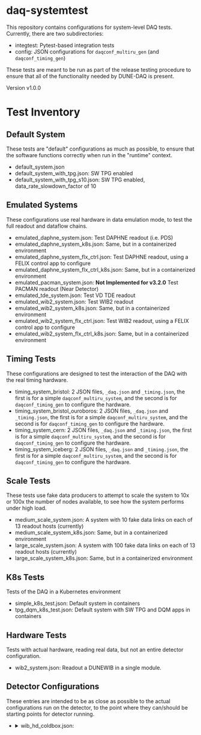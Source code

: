 # daq-systemtest

This repository contains configurations for system-level DAQ tests. Currently, there are two subdirectories:
* integtest: Pytest-based integration tests
* config: JSON configurations for `daqconf_multiru_gen` (and `daqconf_timing_gen`)

These tests are meant to be run as part of the release testing procedure to ensure that all of the functionality needed by DUNE-DAQ is present.

Version v1.0.0

# Test Inventory

## Default System
These tests are "default" configurations as much as possible, to ensure that the software functions correctly when run in the "runtime" context.

* default_system.json
* default_system_with_tpg.json:
SW TPG enabled
* default_system_with_tpg_s10.json:
SW TPG enabled, data_rate_slowdown_factor of 10

## Emulated Systems
These configurations use real hardware in data emulation mode, to test the full readout and dataflow chains.

* emulated_daphne_system.json: Test DAPHNE readout (i.e. PDS)
* emulated_daphne_system_k8s.json: Same, but in a containerized environment
* emulated_daphne_system_flx_ctrl.json: Test DAPHNE readout, using a FELIX control app to configure
* emulated_daphne_system_flx_ctrl_k8s.json: Same, but in a containerized environment
* emulated_pacman_system.json:
**Not Implemented for v3.2.0** Test PACMAN readout (Near Detector)
* emulated_tde_system.json:
Test VD TDE readout
* emulated_wib2_system.json:
Test WIB2 readout
* emulated_wib2_system_k8s.json:
Same, but in a containerized environment
* emulated_wib2_system_flx_ctrl.json:
Test WIB2 readout, using a FELIX control app to configure
* emulated_wib2_system_flx_ctrl_k8s.json:
Same, but in a containerized environment

## Timing Tests
These configurations are designed to test the interaction of the DAQ with the real timing hardware.

* timing_system_bristol:
2 JSON files, `_daq.json` and `_timing.json`, the first is for a simple `daqconf_multiru_system`, and the second is for `daqconf_timing_gen` to configure the hardware.
* timing_system_bristol_ouroboros:
2 JSON files, `_daq.json` and `_timing.json`, the first is for a simple `daqconf_multiru_system`, and the second is for `daqconf_timing_gen` to configure the hardware.
* timing_system_cern:
2 JSON files, `_daq.json` and `_timing.json`, the first is for a simple `daqconf_multiru_system`, and the second is for `daqconf_timing_gen` to configure the hardware.
* timing_system_iceberg:
2 JSON files, `_daq.json` and `_timing.json`, the first is for a simple `daqconf_multiru_system`, and the second is for `daqconf_timing_gen` to configure the hardware.

## Scale Tests
These tests use fake data producers to attempt to scale the system to 10x or 100x the number of nodes available, to see how the system performs under high load.

* medium_scale_system.json:
A system with 10 fake data links on each of 13 readout hosts (currently)
* medium_scale_system_k8s.json:
Same, but in a containerized environment
* large_scale_system.json:
A system with 100 fake data links on each of 13 readout hosts (currently)
* large_scale_system_k8s.json:
Same, but in a containerized environment

## K8s Tests
Tests of the DAQ in a Kubernetes environment

* simple_k8s_test.json:
Default system in containers
* tpg_dqm_k8s_test.json:
Default system with SW TPG and DQM apps in containers

## Hardware Tests
Tests with actual hardware, reading real data, but not an entire detector configuration.

* wib2_system.json:
Readout a DUNEWIB in a single module.

## Detector Configurations
These entries are intended to be as close as possible to the actual configurations run on the detector, to the point where they can/should be starting points for detector running.

* <details><summary>wib_hd_coldbox.json: </summary>Test configuration used for the HD Coldbox at NP04. This JSON file is designed for `wibconf_gen`.</details>

